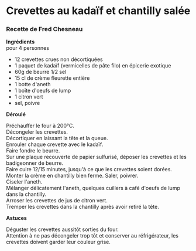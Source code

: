 # Crevettes au kadaïf et chantilly salée

### Recette de Fred Chesneau

**Ingrédients**    
pour 4 personnes  

* 12 crevettes crues non décortiquées
* 1 paquet de kadaïf (vermicelles de pâte filo) en épicerie exotique
* 60g de beurre 1/2 sel
* 15 cl de crème fleurette entière
* 1 botte d'aneth
* 1 boîte d'oeufs de lump
* 1 citron vert
* sel, poivre

**Déroulé**  

Préchauffer le four à 200°C.  
Décongeler les crevettes.  
Décortiquer en laissant la tête et la queue.  
Enrouler chaque crevette avec le kadaïf.  
Faire fondre le beurre.  
Sur une plaque recouverte de papier sulfurisé, déposer les crevettes et les badigeonner de beurre.  
Faire cuire 12/15 minutes, jusqu'à ce que les crevettes soient dorées.  
Monter la crème en chantilly bien ferme. 
Saler, poivrer.    
Ciseler l'aneth.  
Mélanger délicatement l'aneth, quelques cuillers à café d'oeufs de lump dans la chantilly.  
Arroser les crevettes de jus de citron vert.  
Tremper les crevettes dans la chantilly après avoir retiré la tête.  

**Astuces**

Déguster les crevettes aussitôt sorties du four.  
Attention à ne pas décongeler trop tôt et conserver au réfrigérateur, les crevettes doivent garder leur couleur grise.